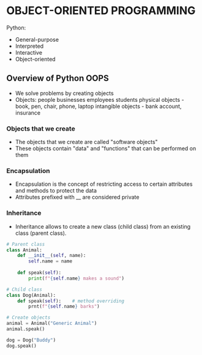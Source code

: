 # OBJECT-ORIENTED PROGRAMMING

Python:
- General-purpose
- Interpreted
- Interactive
- Object-oriented

## Overview of Python OOPS
- We solve problems by creating objects
- Objects:
people
businesses
employees
students
physical objects - book, pen, chair, phone, laptop
intangible objects - bank account, insurance

### Objects that we create
- The objects that we create are called "software objects"
- These objects contain "data" and "functions" that can be performed on them

### Encapsulation
- Encapsulation is the concept of restricting access to certain attributes and methods to protect the data
- Attributes prefixed with __ are considered private

### Inheritance
- Inheritance allows to create a new class (child class) from an existing class (parent class).

```python
# Parent class
class Animal:
    def __init__(self, name):
        self.name = name
    
    def speak(self):
        print(f"{self.name} makes a sound")

# Child class
class Dog(Animal):
    def speak(self):    # method overriding
        prnt(f"{self.name} barks")

# Create objects
animal = Animal("Generic Animal")
animal.speak()

dog = Dog("Buddy")
dog.speak()
```